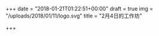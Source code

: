 +++
date = "2018-01-21T01:22:51+00:00"
draft = true
img = "/uploads/2018/01/11/logo.svg"
title = "2月4日的工作坊"

+++
